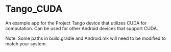 # Tango_CUDA
An example app for the Project Tango device that utilizes CUDA for computation.
Can be used for other Android devices that support CUDA.

Note: Some paths in build.gradle and Android.mk will need to be modified to match your system.
